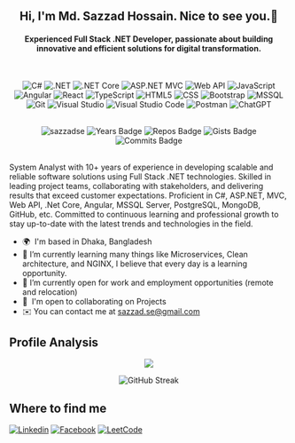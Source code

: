 <h2 align="center">Hi, I'm Md. Sazzad Hossain. Nice to see you.👋</h2>
<h4 align="center">Experienced Full Stack .NET Developer, passionate about building innovative and efficient solutions for digital transformation.</h4>
<br />
<div align="center">

![C#](https://custom-icon-badges.demolab.com/badge/C%23-%23239120.svg?logo=cshrp&logoColor=white)
![.NET](https://img.shields.io/badge/.NET-512BD4?logo=dotnet&logoColor=white)
![.NET Core](https://img.shields.io/badge/.NET%20Core-512BD4?logo=dotnet&logoColor=white)
![ASP.NET MVC](https://img.shields.io/badge/ASP.NET%20MVC-5C2D91?logo=dotnet&logoColor=white)
![Web API](https://img.shields.io/badge/Web%20API-API-25A163?logo=api&logoColor=white)
![JavaScript](https://img.shields.io/badge/JavaScript-F7DF1E?logo=javascript&logoColor=white)
![Angular](https://img.shields.io/badge/Angular-18-red?logo=angular)
![React](https://img.shields.io/badge/React-blue?logo=react&logoColor=white)
![TypeScript](https://img.shields.io/badge/TypeScript-3178C6?logo=typescript&logoColor=white)
![HTML5](https://img.shields.io/badge/HTML5-E34F26?logo=html5&logoColor=white)
![CSS](https://img.shields.io/badge/CSS3-blue?logo=css3)
![Bootstrap](https://img.shields.io/badge/Bootstrap-5-blue?logo=bootstrap&logoColor=white)
![MSSQL](https://img.shields.io/badge/Microsoft%20SQL%20Server-CC2927?logo=microsoftsqlserver&logoColor=white)
![Git](https://img.shields.io/badge/Git-F05032?logo=git&logoColor=white)
![Visual Studio](https://custom-icon-badges.demolab.com/badge/Visual%20Studio-5C2D91.svg?&logo=visual-studio&logoColor=white)
![Visual Studio Code](https://custom-icon-badges.demolab.com/badge/VS%20Code-0078d7.svg?logo=vsc&logoColor=white)
![Postman](https://img.shields.io/badge/Postman-FF6C37?logo=postman&logoColor=white)
![ChatGPT](https://img.shields.io/badge/ChatGPT-74aa9c?logo=openai&logoColor=white)
</div>

<br />
<div align="center">
  <img src="https://komarev.com/ghpvc/?username=sazzadse&label=Profile%20views&color=brightgreen&style=flat" alt="sazzadse" />
  <img src="https://badges.pufler.dev/years/sazzadse" alt="Years Badge">
  <img src="https://badges.pufler.dev/repos/sazzadse" alt="Repos Badge">
  <img src="https://badges.pufler.dev/gists/sazzadse" alt="Gists Badge">
  <img src="https://badges.pufler.dev/commits/yearly/sazzadse" alt="Commits Badge">
</div>

<br />
<p>System Analyst with 10+ years of experience in developing scalable and reliable software solutions using Full Stack .NET technologies. Skilled in leading project teams, collaborating with stakeholders, and delivering results that exceed customer expectations. Proficient in C#, ASP.NET, MVC, Web API, .Net Core, Angular, MSSQL Server, PostgreSQL, MongoDB, GitHub, etc. Committed to continuous learning and professional growth to stay up-to-date with the latest trends and technologies in the field.</p>
<ul>
  <li>
    🌍  I'm based in Dhaka, Bangladesh
  </li>
  <li>
    🌱 I’m currently learning many things like Microservices, Clean architecture, and NGINX, I believe that every day is a learning opportunity. 
  </li>
  <li>
    👯 I’m currently open for work and employment opportunities (remote and relocation)
  </li>
  <li>
    🤝  I'm open to collaborating on Projects
  </li>
  <li>
    ✉️  You can contact me at <a href="mailto:sazzad.se@gmail.com">sazzad.se@gmail.com</a>
  </li>
</ul>

## Profile Analysis

<p align="center">
  <img src="https://github-readme-stats.vercel.app/api/top-langs/?username=sazzadse&count_private=true&show_icons=true&include_all_commits=true&layout=compact&hide_border=true&langs_count=10&hide_title=true&theme=dark"/>
</p>

<p align="center">
  <img src="https://github-readme-streak-stats.herokuapp.com/?user=sazzadse&hide_border=true&theme=dark" alt="GitHub Streak"/>
</p>


<h2>Where to find me</h2>

[![Linkedin](https://img.shields.io/badge/LinkedIn-0077B5?style=flat-square&logo=linkedin&logoColor=white)](https://www.linkedin.com/in/sazzadse/) 
[![Facebook](https://img.shields.io/badge/Facebook-1877F2?style=flat-square&logo=facebook&logoColor=white)](https://facebook.com/sazzadse)
[![LeetCode](https://img.shields.io/badge/LeetCode-000000?logo=LeetCode&logoColor=#d16c06)](https://leetcode.com/u/sazzadse)


